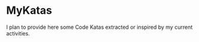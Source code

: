 MyKatas
=======
I plan to provide here some Code Katas extracted or inspired by my current activities.

